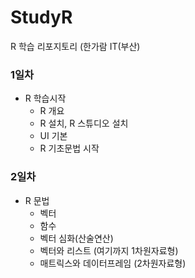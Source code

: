 # StudyR
R 학습 리포지토리 (한가람 IT(부산)

### 1일차
  - R 학습시작
    - R 개요
    - R 설치, R 스튜디오 설치
    - UI 기본
    - R 기초문법 시작
### 2일차
  - R 문법
    - 벡터
    - 함수
    - 벡터 심화(산술연산)
    - 벡터와 리스트 (여기까지 1차원자료형)
    - 매트릭스와 데이터프레임 (2차원자료형)